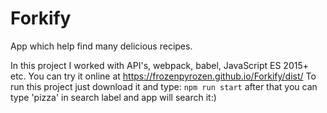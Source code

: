 # Forkify
App which help find many delicious recipes.

In this project I worked with API's, webpack, babel, JavaScript ES 2015+ etc.
You can try it online at https://frozenpyrozen.github.io/Forkify/dist/
To run this project just download it and type: ```npm run start``` after that you can type 'pizza' in search label and app will search it:)
